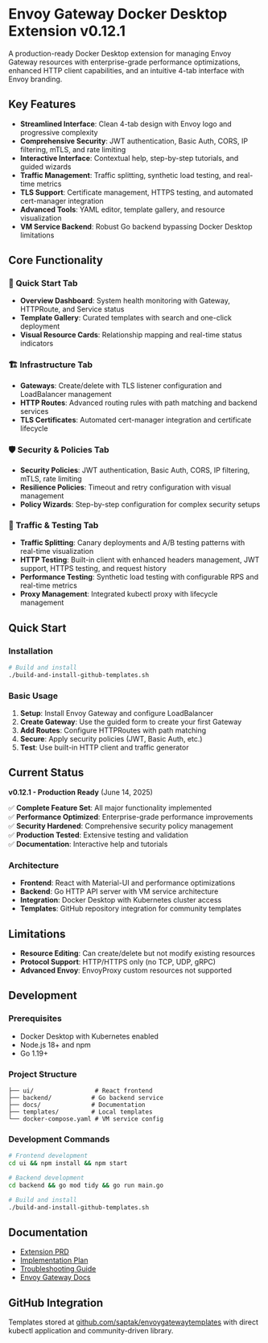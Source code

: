 # Envoy Gateway Docker Desktop Extension v0.12.1

A production-ready Docker Desktop extension for managing Envoy Gateway resources with enterprise-grade performance optimizations, enhanced HTTP client capabilities, and an intuitive 4-tab interface with Envoy branding.

## Key Features

- **Streamlined Interface**: Clean 4-tab design with Envoy logo and progressive complexity
- **Comprehensive Security**: JWT authentication, Basic Auth, CORS, IP filtering, mTLS, and rate limiting
- **Interactive Interface**: Contextual help, step-by-step tutorials, and guided wizards
- **Traffic Management**: Traffic splitting, synthetic load testing, and real-time metrics
- **TLS Support**: Certificate management, HTTPS testing, and automated cert-manager integration
- **Advanced Tools**: YAML editor, template gallery, and resource visualization
- **VM Service Backend**: Robust Go backend bypassing Docker Desktop limitations

## Core Functionality

### 🚀 Quick Start Tab
- **Overview Dashboard**: System health monitoring with Gateway, HTTPRoute, and Service status
- **Template Gallery**: Curated templates with search and one-click deployment
- **Visual Resource Cards**: Relationship mapping and real-time status indicators

### 🏗️ Infrastructure Tab
- **Gateways**: Create/delete with TLS listener configuration and LoadBalancer management
- **HTTP Routes**: Advanced routing rules with path matching and backend services
- **TLS Certificates**: Automated cert-manager integration and certificate lifecycle

### 🛡️ Security & Policies Tab
- **Security Policies**: JWT authentication, Basic Auth, CORS, IP filtering, mTLS, rate limiting
- **Resilience Policies**: Timeout and retry configuration with visual management
- **Policy Wizards**: Step-by-step configuration for complex security setups

### 🚦 Traffic & Testing Tab
- **Traffic Splitting**: Canary deployments and A/B testing patterns with real-time visualization
- **HTTP Testing**: Built-in client with enhanced headers management, JWT support, HTTPS testing, and request history
- **Performance Testing**: Synthetic load testing with configurable RPS and real-time metrics
- **Proxy Management**: Integrated kubectl proxy with lifecycle management

## Quick Start

### Installation

```bash
# Build and install
./build-and-install-github-templates.sh
```

### Basic Usage

1. **Setup**: Install Envoy Gateway and configure LoadBalancer
2. **Create Gateway**: Use the guided form to create your first Gateway
3. **Add Routes**: Configure HTTPRoutes with path matching
4. **Secure**: Apply security policies (JWT, Basic Auth, etc.)
5. **Test**: Use built-in HTTP client and traffic generator

## Current Status

**v0.12.1 - Production Ready** (June 14, 2025)

✅ **Complete Feature Set**: All major functionality implemented  
✅ **Performance Optimized**: Enterprise-grade performance improvements  
✅ **Security Hardened**: Comprehensive security policy management  
✅ **Production Tested**: Extensive testing and validation  
✅ **Documentation**: Interactive help and tutorials  

### Architecture

- **Frontend**: React with Material-UI and performance optimizations
- **Backend**: Go HTTP API server with VM service architecture
- **Integration**: Docker Desktop with Kubernetes cluster access
- **Templates**: GitHub repository integration for community templates

## Limitations

- **Resource Editing**: Can create/delete but not modify existing resources
- **Protocol Support**: HTTP/HTTPS only (no TCP, UDP, gRPC)
- **Advanced Envoy**: EnvoyProxy custom resources not supported

## Development

### Prerequisites

- Docker Desktop with Kubernetes enabled
- Node.js 18+ and npm
- Go 1.19+

### Project Structure

```text
├── ui/                 # React frontend
├── backend/           # Go backend service
├── docs/              # Documentation
├── templates/         # Local templates
└── docker-compose.yaml # VM service config
```

### Development Commands

```bash
# Frontend development
cd ui && npm install && npm start

# Backend development
cd backend && go mod tidy && go run main.go

# Build and install
./build-and-install-github-templates.sh
```

## Documentation

- [Extension PRD](docs/envoy_gateway_extension_prd.md)
- [Implementation Plan](docs/envoy_gateway_implementation_plan.md)
- [Troubleshooting Guide](docs/troubleshooting-guide.md)
- [Envoy Gateway Docs](https://gateway.envoyproxy.io/docs/)

## GitHub Integration

Templates stored at [github.com/saptak/envoygatewaytemplates](https://github.com/saptak/envoygatewaytemplates) with direct kubectl application and community-driven library.